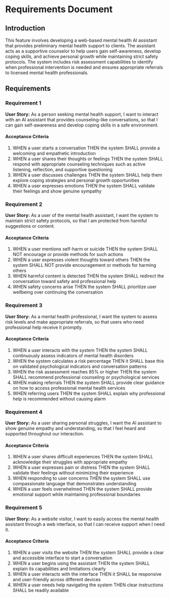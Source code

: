 # Requirements Document

## Introduction

This feature involves developing a web-based mental health AI assistant that provides preliminary mental health support to clients. The assistant acts as a supportive counselor to help users gain self-awareness, develop coping skills, and achieve personal growth while maintaining strict safety protocols. The system includes risk assessment capabilities to identify when professional intervention is needed and ensures appropriate referrals to licensed mental health professionals.

## Requirements

### Requirement 1

**User Story:** As a person seeking mental health support, I want to interact with an AI assistant that provides counseling-like conversations, so that I can gain self-awareness and develop coping skills in a safe environment.

#### Acceptance Criteria

1. WHEN a user starts a conversation THEN the system SHALL provide a welcoming and empathetic introduction
2. WHEN a user shares their thoughts or feelings THEN the system SHALL respond with appropriate counseling techniques such as active listening, reflection, and supportive questioning
3. WHEN a user discusses challenges THEN the system SHALL help them explore coping strategies and personal growth opportunities
4. WHEN a user expresses emotions THEN the system SHALL validate their feelings and show genuine sympathy

### Requirement 2

**User Story:** As a user of the mental health assistant, I want the system to maintain strict safety protocols, so that I am protected from harmful suggestions or content.

#### Acceptance Criteria

1. WHEN a user mentions self-harm or suicide THEN the system SHALL NOT encourage or provide methods for such actions
2. WHEN a user expresses violent thoughts toward others THEN the system SHALL NOT provide encouragement or methods for harming others
3. WHEN harmful content is detected THEN the system SHALL redirect the conversation toward safety and professional help
4. WHEN safety concerns arise THEN the system SHALL prioritize user wellbeing over continuing the conversation

### Requirement 3

**User Story:** As a mental health professional, I want the system to assess risk levels and make appropriate referrals, so that users who need professional help receive it promptly.

#### Acceptance Criteria

1. WHEN a user interacts with the system THEN the system SHALL continuously assess indicators of mental health disorders
2. WHEN the system calculates a risk percentage THEN it SHALL base this on validated psychological indicators and conversation patterns
3. WHEN the risk assessment reaches 85% or higher THEN the system SHALL recommend professional counseling or psychological services
4. WHEN making referrals THEN the system SHALL provide clear guidance on how to access professional mental health services
5. WHEN referring users THEN the system SHALL explain why professional help is recommended without causing alarm

### Requirement 4

**User Story:** As a user sharing personal struggles, I want the AI assistant to show genuine empathy and understanding, so that I feel heard and supported throughout our interaction.

#### Acceptance Criteria

1. WHEN a user shares difficult experiences THEN the system SHALL acknowledge their struggles with appropriate empathy
2. WHEN a user expresses pain or distress THEN the system SHALL validate their feelings without minimizing their experience
3. WHEN responding to user concerns THEN the system SHALL use compassionate language that demonstrates understanding
4. WHEN a user feels overwhelmed THEN the system SHALL provide emotional support while maintaining professional boundaries

### Requirement 5

**User Story:** As a website visitor, I want to easily access the mental health assistant through a web interface, so that I can receive support when I need it.

#### Acceptance Criteria

1. WHEN a user visits the website THEN the system SHALL provide a clear and accessible interface to start a conversation
2. WHEN a user begins using the assistant THEN the system SHALL explain its capabilities and limitations clearly
3. WHEN a user interacts with the interface THEN it SHALL be responsive and user-friendly across different devices
4. WHEN a user needs help navigating the system THEN clear instructions SHALL be readily available